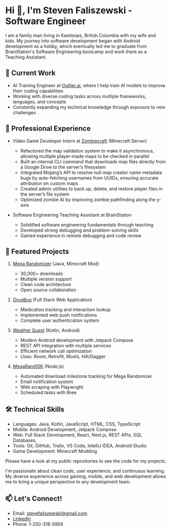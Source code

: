 # Hi 👋, I'm Steven Faliszewski - Software Engineer

I am a family man living in Kamloops, British Columbia with my wife and kids. My journey into software development began with Android development as a hobby, which eventually led me to graduate from BrainStation's Software Engineering bootcamp and work there as a Teaching Assistant.

## 🔭 Current Work
- AI Training Engineer at [Outlier.ai](https://outlier.ai), where I help train AI models to improve their coding capabilities
- Working with diverse coding tasks across multiple frameworks, languages, and concepts
- Constantly expanding my technical knowledge through exposure to new challenges

## 💼 Professional Experience
- Video Game Developer Intern at [Zombiecraft](https://v2.zombiecraft.net) (Minecraft Server)
  - Refactored the map validation system to make it asynchronous, allowing multiple player-made maps to be checked in parallel
  - Built an internal CLI command that downloads map files directly from a Google Drive to the server’s filesystem
  - Integrated Mojang’s API to resolve null map creator name metadata bugs by auto-fetching usernames from UUIDs, ensuring accurate attribution on custom maps
  - Created admin utilities to back up, delete, and restore player files in the server’s file system
  - Optimized zombie AI by improving zombie pathfinding along the y-axis

- Software Engineering Teaching Assistant at BrainStation
  - Solidified software engineering fundamentals through teaching
  - Developed strong debugging and problem-solving skills
  - Gained experience in remote debugging and code review

## 🚀 Featured Projects
1. [Mega Randomizer](https://www.curseforge.com/minecraft/mc-mods/mega-randomizer) (Java, Minecraft Mod)
   - 30,000+ downloads
   - Multiple version support
   - Clean code architecture
   - Open source collaboration

2. [DrugBug](https://drugbug.netlify.app/) (Full Stack Web Application)
   - Medication tracking and interaction lookup
   - Implemented web push notifications
   - Complete user authentication system

3. [Weather Quest](https://play.google.com/store/apps/details?id=com.steve.weatherquest&hl=en_US) (Kotlin, Android)
   - Modern Android development with Jetpack Compose
   - REST API integration with multiple services
   - Efficient network call optimization
   - Uses: Room, Retrofit, Moshi, Hilt/Dagger

4. [MegaRand10K](https://github.com/stevefali/MegaRand10K) (Node.js)
   - Automated download milestone tracking for Mega Randomizer
   - Email notification system
   - Web scraping with Playwright
   - Scheduled tasks with Bree

## 🛠 Technical Skills
- Languages: Java, Kotlin, JavaScript, HTML, CSS, TypeScript
- Mobile: Android Development, Jetpack Compose
- Web: Full Stack Development, React, Next.js, REST APIs, SQL Databases,
- Tools: Git, GitHub, Trello, VS Code, IntelliJ IDEA, Android Studio
- Game Development: Minecraft Modding

Please have a look at my public repositories to see the code for my projects.

I'm passionate about clean code, user experience, and continuous learning. My diverse experience across gaming, mobile, and web development allows me to bring a unique perspective to any development team.

## 📫 Let's Connect!
- Email: stevefaliszewski@gmail.com
- [LinkedIn](https://www.linkedin.com/in/steven-faliszewski)
- Phone: 1-250-318-5959

